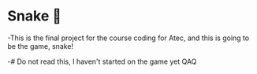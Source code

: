# Snake :snake:
-This is the final project for the course coding for Atec, and this is going to be the game, snake!

-# Do not read this, I haven't started on the game yet QAQ

